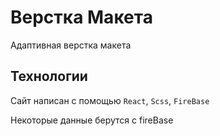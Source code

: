 # Верстка Макета

Адаптивная верстка макета 

## Технологии

Сайт написан с помощью ```React```, ```Scss```,  ```FireBase```

Некоторые  данные берутся с fireBase


